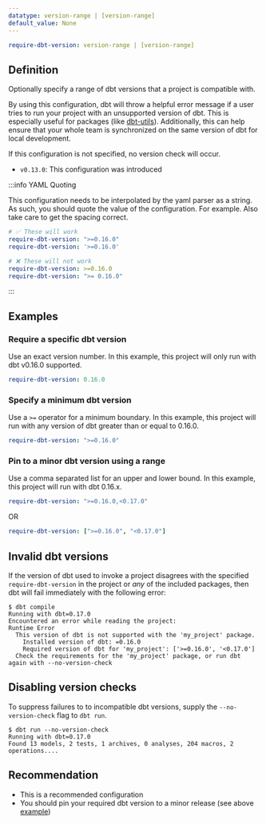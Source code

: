 ```yaml
---
datatype: version-range | [version-range]
default_value: None
---
```

<File name='dbt_project.yml'>

```yml
require-dbt-version: version-range | [version-range]
```

</File>

## Definition

Optionally specify a range of dbt versions that a project is compatible with.

By using this configuration, dbt will throw a helpful error message if a user tries to run your project with an unsupported version of dbt. This is especially useful for packages (like [dbt-utils](https://github.com/dbt-labs/dbt-utils)). Additionally, this can help ensure that your whole team is synchronized on the same version of dbt for local development.

If this configuration is not specified, no version check will occur.

<Changelog>

* `v0.13.0`: This configuration was introduced

</Changelog>

:::info YAML Quoting

This configuration needs to be interpolated by the yaml parser as a string. As such, you should quote the value of the configuration. For example. Also take care to get the spacing correct.
```yml
# ✅ These will work
require-dbt-version: ">=0.16.0"
require-dbt-version: '>=0.16.0'

# ❌ These will not work
require-dbt-version: >=0.16.0
require-dbt-version: ">= 0.16.0"
```

:::


## Examples

### Require a specific dbt version
Use an exact version number. In this example, this project will only run with dbt v0.16.0 supported.

<File name='dbt_project.yml'>

```yml
require-dbt-version: 0.16.0

```

</File>

### Specify a minimum dbt version
Use a `>=` operator for a minimum boundary. In this example, this project will run with any version of dbt greater than or equal to 0.16.0.


<File name='dbt_project.yml'>

```yml
require-dbt-version: ">=0.16.0"

```

</File>


### Pin to a minor dbt version using a range
Use a comma separated list for an upper and lower bound. In this example, this project will run with dbt 0.16.x.

<File name='dbt_project.yml'>

```yml
require-dbt-version: ">=0.16.0,<0.17.0"

```

</File>

OR

<File name='dbt_project.yml'>

```yml
require-dbt-version: [">=0.16.0", "<0.17.0"]

```

</File>


## Invalid dbt versions

If the version of dbt used to invoke a project disagrees with the specified `require-dbt-version` in the project or _any_ of the included packages, then dbt will fail immediately with the following error:
```
$ dbt compile
Running with dbt=0.17.0
Encountered an error while reading the project:
Runtime Error
  This version of dbt is not supported with the 'my_project' package.
    Installed version of dbt: =0.16.0
    Required version of dbt for 'my_project': ['>=0.16.0', '<0.17.0']
  Check the requirements for the 'my_project' package, or run dbt again with --no-version-check
```

## Disabling version checks

To suppress failures to to incompatible dbt versions, supply the `--no-version-check` flag to `dbt run`.
```
$ dbt run --no-version-check
Running with dbt=0.17.0
Found 13 models, 2 tests, 1 archives, 0 analyses, 204 macros, 2 operations....
```

## Recommendation
* This is a recommended configuration
* You should pin your required dbt version to a minor release (see above [example](#pin-to-a-minor-dbt-version-using-a-range))
